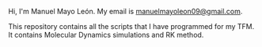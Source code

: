 Hi, I'm Manuel Mayo León.
My email is manuelmayoleon09@gmail.com.

This repository contains all the scripts that I have programmed for my TFM. 
It contains Molecular Dynamics simulations and RK method.  
